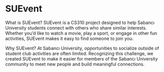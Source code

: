 # SUEvent
What is SUEvent?
SUEvent is a CS310 project designed to help Sabancı University students connect with others who share similar interests. Whether you’d like to watch a movie, play a sport, or engage in other fun activities, SUEvent makes it easy to find someone to join you.

Why SUEvent?
At Sabancı University, opportunities to socialize outside of student club activities are often limited. Recognizing this challenge, we created SUEvent to make it easier for members of the Sabancı University community to meet new people and build meaningful connections.

